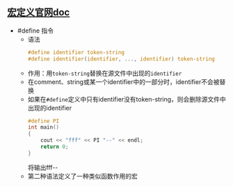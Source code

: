 [宏定义官网doc](https://docs.microsoft.com/en-us/cpp/preprocessor/preprocessor?view=msvc-160)
----

- #define 指令
  * 语法
    ```c
    #define identifier token-string
    #define identifier(identifier, ..., identifier) token-string
    ```
  * 作用：用```token-string```替换在源文件中出现的```identifier```
  * 在comment、string或某一个identifier中的一部分时，identifier不会被替换
  * 如果在```#define```定义中只有identifier没有token-string，则会删除源文件中出现的identifier
    ```cpp
    #define PI
    int main()
    {
        cout << "fff" << PI "--" << endl;
        return 0;
    }
    ```
    将输出fff--
  * 第二种语法定义了一种类似函数作用的宏
